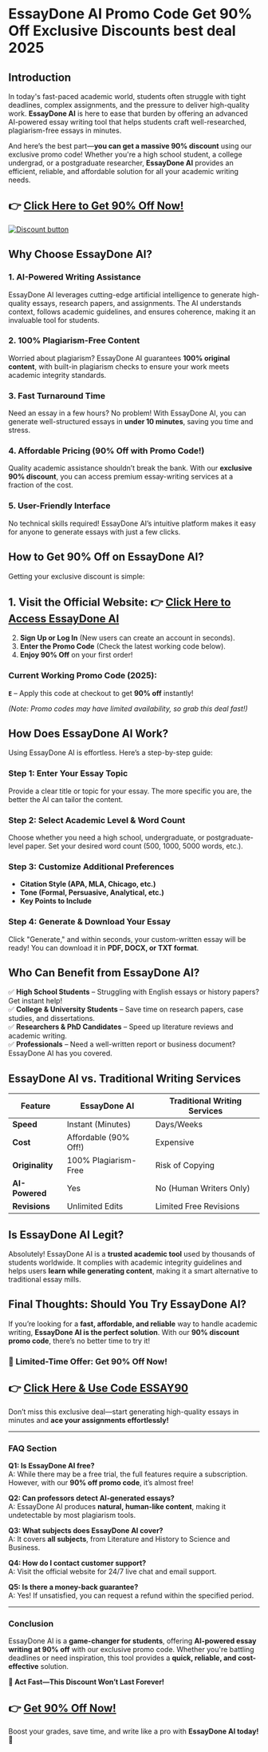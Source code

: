 
# EssayDone AI  Promo Code Get 90% Off Exclusive Discounts best deal 2025

## **Introduction**  

In today's fast-paced academic world, students often struggle with tight deadlines, complex assignments, and the pressure to deliver high-quality work. **EssayDone AI** is here to ease that burden by offering an advanced AI-powered essay writing tool that helps students craft well-researched, plagiarism-free essays in minutes.  

And here’s the best part—**you can get a massive 90% discount** using our exclusive promo code! Whether you're a high school student, a college undergrad, or a postgraduate researcher, **EssayDone AI** provides an efficient, reliable, and affordable solution for all your academic writing needs.  

## 👉 **[Click Here to Get 90% Off Now!](https://essaydoneai.pxf.io/Z6mzPW)**  

[![Discount button](https://github.com/user-attachments/assets/24581a07-c8c8-4ba6-a1c4-473a23378fb0)](https://essaydoneai.pxf.io/Z6mzPW)

## **Why Choose EssayDone AI?**  

### **1. AI-Powered Writing Assistance**  
EssayDone AI leverages cutting-edge artificial intelligence to generate high-quality essays, research papers, and assignments. The AI understands context, follows academic guidelines, and ensures coherence, making it an invaluable tool for students.  

### **2. 100% Plagiarism-Free Content**  
Worried about plagiarism? EssayDone AI guarantees **100% original content**, with built-in plagiarism checks to ensure your work meets academic integrity standards.  

### **3. Fast Turnaround Time**  
Need an essay in a few hours? No problem! With EssayDone AI, you can generate well-structured essays in **under 10 minutes**, saving you time and stress.  

### **4. Affordable Pricing (90% Off with Promo Code!)**  
Quality academic assistance shouldn’t break the bank. With our **exclusive 90% discount**, you can access premium essay-writing services at a fraction of the cost.  

### **5. User-Friendly Interface**  
No technical skills required! EssayDone AI’s intuitive platform makes it easy for anyone to generate essays with just a few clicks.  

## **How to Get 90% Off on EssayDone AI?**  

Getting your exclusive discount is simple:  

## 1. **Visit the Official Website**: 👉 **[Click Here to Access EssayDone AI](https://essaydoneai.pxf.io/Z6mzPW)**  
2. **Sign Up or Log In** (New users can create an account in seconds).  
3. **Enter the Promo Code** (Check the latest working code below).  
4. **Enjoy 90% Off** on your first order!  

### **Current Working Promo Code (2025):**  
**`E`** – Apply this code at checkout to get **90% off** instantly!  

*(Note: Promo codes may have limited availability, so grab this deal fast!)*  

## **How Does EssayDone AI Work?**  

Using EssayDone AI is effortless. Here’s a step-by-step guide:  

### **Step 1: Enter Your Essay Topic**  
Provide a clear title or topic for your essay. The more specific you are, the better the AI can tailor the content.  

### **Step 2: Select Academic Level & Word Count**  
Choose whether you need a high school, undergraduate, or postgraduate-level paper. Set your desired word count (500, 1000, 5000 words, etc.).  

### **Step 3: Customize Additional Preferences**  
- **Citation Style (APA, MLA, Chicago, etc.)**  
- **Tone (Formal, Persuasive, Analytical, etc.)**  
- **Key Points to Include**  

### **Step 4: Generate & Download Your Essay**  
Click "Generate," and within seconds, your custom-written essay will be ready! You can download it in **PDF, DOCX, or TXT format**.  

## **Who Can Benefit from EssayDone AI?**  

✅ **High School Students** – Struggling with English essays or history papers? Get instant help!  
✅ **College & University Students** – Save time on research papers, case studies, and dissertations.  
✅ **Researchers & PhD Candidates** – Speed up literature reviews and academic writing.  
✅ **Professionals** – Need a well-written report or business document? EssayDone AI has you covered.  

## **EssayDone AI vs. Traditional Writing Services**  

| Feature          | EssayDone AI | Traditional Writing Services |  
|-----------------|-------------|-----------------------------|  
| **Speed**       | Instant (Minutes) | Days/Weeks |  
| **Cost**        | Affordable (90% Off!) | Expensive |  
| **Originality** | 100% Plagiarism-Free | Risk of Copying |  
| **AI-Powered**  | Yes | No (Human Writers Only) |  
| **Revisions**   | Unlimited Edits | Limited Free Revisions |  

## **Is EssayDone AI Legit?**  

Absolutely! EssayDone AI is a **trusted academic tool** used by thousands of students worldwide. It complies with academic integrity guidelines and helps users **learn while generating content**, making it a smart alternative to traditional essay mills.  

## **Final Thoughts: Should You Try EssayDone AI?**  

If you’re looking for a **fast, affordable, and reliable** way to handle academic writing, **EssayDone AI is the perfect solution**. With our **90% discount promo code**, there’s no better time to try it!  

### **🚀 Limited-Time Offer: Get 90% Off Now!**  
## 👉 **[Click Here & Use Code ESSAY90](https://essaydoneai.pxf.io/Z6mzPW)**  

Don’t miss this exclusive deal—start generating high-quality essays in minutes and **ace your assignments effortlessly!**  

---  

### **FAQ Section**  

**Q1: Is EssayDone AI free?**  
A: While there may be a free trial, the full features require a subscription. However, with our **90% off promo code**, it’s almost free!  

**Q2: Can professors detect AI-generated essays?**  
A: EssayDone AI produces **natural, human-like content**, making it undetectable by most plagiarism tools.  

**Q3: What subjects does EssayDone AI cover?**  
A: It covers **all subjects**, from Literature and History to Science and Business.  

**Q4: How do I contact customer support?**  
A: Visit the official website for 24/7 live chat and email support.  

**Q5: Is there a money-back guarantee?**  
A: Yes! If unsatisfied, you can request a refund within the specified period.  

---  

### **Conclusion**  

EssayDone AI is a **game-changer for students**, offering **AI-powered essay writing at 90% off** with our exclusive promo code. Whether you're battling deadlines or need inspiration, this tool provides a **quick, reliable, and cost-effective** solution.  

**🔔 Act Fast—This Discount Won’t Last Forever!**  
## 👉 **[Get 90% Off Now!](https://essaydoneai.pxf.io/Z6mzPW)**  

Boost your grades, save time, and write like a pro with **EssayDone AI today!** 🚀
